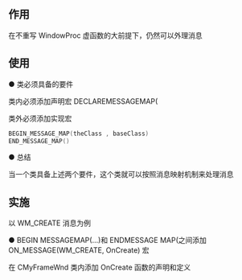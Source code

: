 ## 作用

在不重写 WindowProc 虚函数的大前提下，仍然可以外理消息

## 使用

● 类必须具备的要件

类内必须添加声明宏 DECLAREMESSAGEMAP(

类外必须添加实现宏

```cpp
BEGIN_MESSAGE_MAP(theClass , baseClass)
END_MESSAGE_MAP()
```

● 总结

当一个类具备上述两个要件，这个类就可以按照消息映射机制来处理消息

## 实施

以 WM_CREATE 消息为例

● BEGIN MESSAGEMAP(...)和 ENDMESSAGE MAP(之间添加 ON_MESSAGE(WM_CREATE, OnCreate) 宏

在 CMyFrameWnd 类内添加 OnCreate 函数的声明和定义
